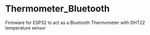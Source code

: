 # Thermometer_Bluetooth
Firmware for ESP32 to act as a Bluetooth Thermometer with DHT22 temperature sensor
